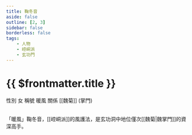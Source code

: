 ```yaml
---
title: 鞠冬音
aside: false
outline: [2, 3]
sidebar: false
borderless: false
tags:
    - 人物
    - 崆峒派
    - 玄功門
---
```


# {{ $frontmatter.title }}

<ChTabs position="bottom">
	<ChTab title="鞠冬音">
		<Ch src='/images/characters/trainee234/normal.webp' position='right'/>
		<ChName nameZh='鞠冬音' nameEn='Ju Dong Yin' position='right' />
		<ChTable>
			<ChTr>
				<ChTd isTitle=true>
					性別
				</ChTd>
				<ChTd>
					女
				</ChTd>
			</ChTr>
			<ChTr>
				<ChTd isTitle=true>
					稱號
				</ChTd>
				<ChTd>
					暖風
				</ChTd>
			</ChTr>
			<ChTr>
				<ChTd isTitle=true position='center'>
					關係
				</ChTd>
			</ChTr>
			<ChTr>
				<ChTd position='center'>
					[[魏菊]] (掌門)
				</ChTd>
			</ChTr>
		</ChTable>
	</ChTab>
</ChTabs>
<br><br>

「暖風」鞠冬音，[[崆峒派]]的風護法，是玄功洞中地位僅次[[魏菊|魏掌門]]的資深高手。
